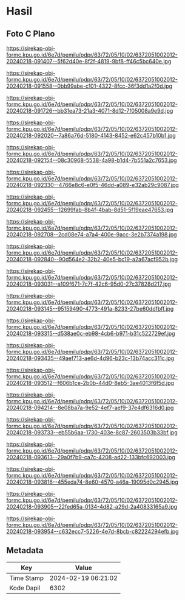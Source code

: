 # Hasil

## Foto C Plano

https://sirekap-obj-formc.kpu.go.id/6e7d/pemilu/pdpr/63/72/05/10/02/6372051002012-20240218-091407--5f62d40e-8f2f-4819-9bf8-ff46c5bc640e.jpg

https://sirekap-obj-formc.kpu.go.id/6e7d/pemilu/pdpr/63/72/05/10/02/6372051002012-20240218-091558--0bb99abe-c101-4322-8fcc-36f3dd1a2f0d.jpg

https://sirekap-obj-formc.kpu.go.id/6e7d/pemilu/pdpr/63/72/05/10/02/6372051002012-20240218-091726--bb31ea73-21a3-4071-8d12-7f05008a9e9d.jpg

https://sirekap-obj-formc.kpu.go.id/6e7d/pemilu/pdpr/63/72/05/10/02/6372051002012-20240218-092020--7a86a76d-5180-4143-8452-e62c457b10b1.jpg

https://sirekap-obj-formc.kpu.go.id/6e7d/pemilu/pdpr/63/72/05/10/02/6372051002012-20240218-092154--08c30968-5538-4a98-b1d4-7b551a2c7653.jpg

https://sirekap-obj-formc.kpu.go.id/6e7d/pemilu/pdpr/63/72/05/10/02/6372051002012-20240218-092330--4766e8c6-e0f5-46dd-a089-e32ab29c9087.jpg

https://sirekap-obj-formc.kpu.go.id/6e7d/pemilu/pdpr/63/72/05/10/02/6372051002012-20240218-092455--12699fab-8b4f-4bab-8d51-5f19eae47653.jpg

https://sirekap-obj-formc.kpu.go.id/6e7d/pemilu/pdpr/63/72/05/10/02/6372051002012-20240218-092708--2cd08e74-a7a4-400e-9acc-3e2b7374a198.jpg

https://sirekap-obj-formc.kpu.go.id/6e7d/pemilu/pdpr/63/72/05/10/02/6372051002012-20240218-092840--90d564e2-32b2-40e5-bc19-a2a67acf952b.jpg

https://sirekap-obj-formc.kpu.go.id/6e7d/pemilu/pdpr/63/72/05/10/02/6372051002012-20240218-093031--a109f671-7c7f-42c6-95d0-27c37828d217.jpg

https://sirekap-obj-formc.kpu.go.id/6e7d/pemilu/pdpr/63/72/05/10/02/6372051002012-20240218-093145--95159490-4773-491a-8233-27be60ddfbff.jpg

https://sirekap-obj-formc.kpu.go.id/6e7d/pemilu/pdpr/63/72/05/10/02/6372051002012-20240218-093315--d538ae0c-eb98-4cb6-b971-b31c522729ef.jpg

https://sirekap-obj-formc.kpu.go.id/6e7d/pemilu/pdpr/63/72/05/10/02/6372051002012-20240218-093435--49aef713-ae6d-4d96-b23c-13b74acc311c.jpg

https://sirekap-obj-formc.kpu.go.id/6e7d/pemilu/pdpr/63/72/05/10/02/6372051002012-20240218-093512--f606b1ce-2b0b-44d0-8eb5-3ae4013f6f5d.jpg

https://sirekap-obj-formc.kpu.go.id/6e7d/pemilu/pdpr/63/72/05/10/02/6372051002012-20240218-094214--8e08ba7a-9e52-4ef7-aef9-37e4df6316d0.jpg

https://sirekap-obj-formc.kpu.go.id/6e7d/pemilu/pdpr/63/72/05/10/02/6372051002012-20240218-093733--eb55b6aa-1730-403e-8c87-2603503b33bf.jpg

https://sirekap-obj-formc.kpu.go.id/6e7d/pemilu/pdpr/63/72/05/10/02/6372051002012-20240218-093613--29a0f7b9-ca7c-4208-ad22-133bfc692003.jpg

https://sirekap-obj-formc.kpu.go.id/6e7d/pemilu/pdpr/63/72/05/10/02/6372051002012-20240218-093816--455eda74-8e60-4570-a46a-19095d0c2945.jpg

https://sirekap-obj-formc.kpu.go.id/6e7d/pemilu/pdpr/63/72/05/10/02/6372051002012-20240218-093905--22fed65a-0134-4d82-a29d-2a40833165a9.jpg

https://sirekap-obj-formc.kpu.go.id/6e7d/pemilu/pdpr/63/72/05/10/02/6372051002012-20240218-093954--c632ecc7-5226-4e7d-8bcb-c82224294efb.jpg


## Metadata

| Key        | Value               |
| ---------- | ------------------- |
| Time Stamp | 2024-02-19 06:21:02 |
| Kode Dapil | 6302                |



